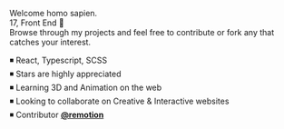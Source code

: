 Welcome homo sapien.  
17, Front End 🔺  
Browse through my projects and feel free to contribute or fork any that catches your interest.  
  
 ◾ React, Typescript, SCSS  
 ◾ Stars are highly appreciated  
 ◾ Learning 3D and Animation on the web  
 ◾ Looking to collaborate on Creative & Interactive websites  
 ◾ Contributor [**@remotion**](https://github.com/JonnyBurger/remotion/)
